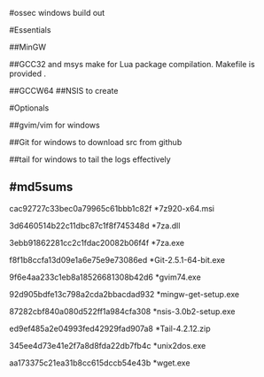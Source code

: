 #ossec windows build out

#Essentials

##MinGW

##GCC32 and msys make 
for Lua package compilation. Makefile is provided . 

##GCCW64
##NSIS
to create 

#Optionals

##gvim/vim for windows

##Git for windows
to download src from github

##tail for windows
to tail the logs effectively 


#md5sums
-------------
cac92727c33bec0a79965c61bbb1c82f *7z920-x64.msi

3d6460514b22c11dbc87c1f8f745348d *7za.dll

3ebb91862281cc2c1fdac20082b06f4f *7za.exe

f8f1b8ccfa13d09e1a6e75e9e73086ed *Git-2.5.1-64-bit.exe

9f6e4aa233c1eb8a18526681308b42d6 *gvim74.exe

92d905bdfe13c798a2cda2bbacdad932 *mingw-get-setup.exe

87282cbf840a080d522ff1a984cfa308 *nsis-3.0b2-setup.exe

ed9ef485a2e04993fed42929fad907a8 *Tail-4.2.12.zip

345ee4d73e41e2f7a8d8fda22db7fb4c *unix2dos.exe

aa173375c21ea31b8cc615dccb54e43b *wget.exe
